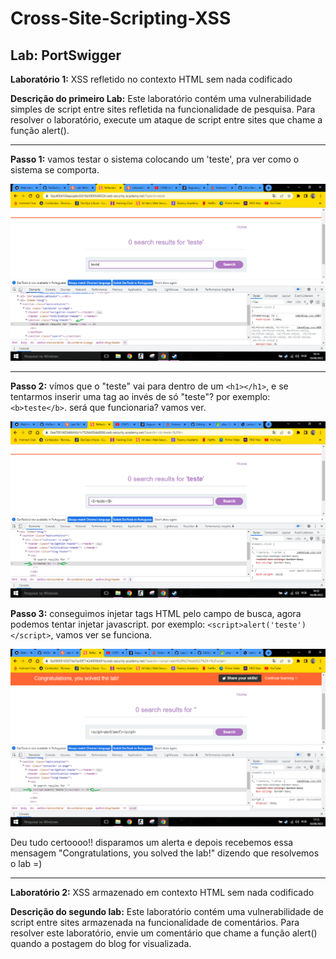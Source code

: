 # Cross-Site-Scripting-XSS
<h2>Lab: PortSwigger</h2>

<p><strong>Laboratório 1:</strong> XSS refletido no contexto HTML sem nada codificado</p>
<strong>Descrição do primeiro Lab:</strong> Este laboratório contém uma vulnerabilidade simples de script entre sites refletida na funcionalidade de pesquisa.
Para resolver o laboratório, execute um ataque de script entre sites que chame a função alert().

-----------------------------------------------------------------------------------------------------------------------------------------------

<strong>Passo 1:</strong> vamos testar o sistema colocando um 'teste', pra ver como o sistema se comporta.

<img src=https://github.com/iRnx/Lab-Cross-Site-Scripting-XSS-/blob/main/imagens/Lab-1/Lab-1.PNG>

-----------------------------------------------------------------------------------------------------------------------------------------------

<strong>Passo 2:</strong> vímos que o "teste" vai para dentro de um `<h1></h1>`, e se tentarmos inserir uma tag ao invés de só "teste"? por exemplo: `<b>teste</b>`. será que funcionaria? vamos ver.

<img src=https://github.com/iRnx/Lab-Cross-Site-Scripting-XSS-/blob/main/imagens/Lab-1/Lab-1%20part2.PNG>

<strong>Passo 3:</strong> conseguimos injetar tags HTML pelo campo de busca, agora podemos tentar injetar javascript. por exemplo: `<script>alert('teste')</script>`, vamos ver se funciona.

<img src=https://github.com/iRnx/Lab-Cross-Site-Scripting-XSS-/blob/main/imagens/Lab-1/Lab-1%20part3.PNG>

Deu tudo certoooo!! disparamos um alerta e depois recebemos essa mensagem "Congratulations, you solved the lab!" dizendo que resolvemos o lab =)

-----------------------------------------------------------------------------------------------------------------------------------------------

<p><strong>Laboratório 2:</strong> XSS armazenado em contexto HTML sem nada codificado</p>
<strong>Descrição do segundo lab:</strong> Este laboratório contém uma vulnerabilidade de script entre sites armazenada na funcionalidade de comentários.
Para resolver este laboratório, envie um comentário que chame a função alert() quando a postagem do blog for visualizada.

